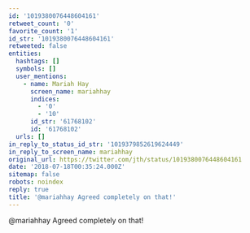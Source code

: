 ```yaml
---
id: '1019380076448604161'
retweet_count: '0'
favorite_count: '1'
id_str: '1019380076448604161'
retweeted: false
entities:
  hashtags: []
  symbols: []
  user_mentions:
    - name: Mariah Hay
      screen_name: mariahhay
      indices:
        - '0'
        - '10'
      id_str: '61768102'
      id: '61768102'
  urls: []
in_reply_to_status_id_str: '1019379852619624449'
in_reply_to_screen_name: mariahhay
original_url: https://twitter.com/jth/status/1019380076448604161
date: '2018-07-18T00:35:24.000Z'
sitemap: false
robots: noindex
reply: true
title: '@mariahhay Agreed completely on that!'
---
```


@mariahhay Agreed completely on that!